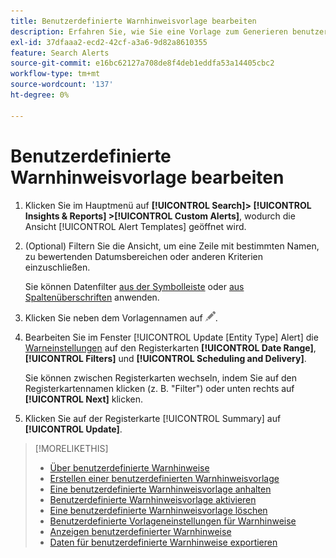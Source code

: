 ```yaml
---
title: Benutzerdefinierte Warnhinweisvorlage bearbeiten
description: Erfahren Sie, wie Sie eine Vorlage zum Generieren benutzerdefinierter Warnhinweise bearbeiten.
exl-id: 37dfaaa2-ecd2-42cf-a3a6-9d82a8610355
feature: Search Alerts
source-git-commit: e16bc62127a708de8f4deb1eddfa53a14405cbc2
workflow-type: tm+mt
source-wordcount: '137'
ht-degree: 0%

---
```


# Benutzerdefinierte Warnhinweisvorlage bearbeiten

1. Klicken Sie im Hauptmenü auf **[!UICONTROL Search]> [!UICONTROL Insights & Reports] >[!UICONTROL Custom Alerts]**, wodurch die Ansicht [!UICONTROL Alert Templates] geöffnet wird.

1. (Optional) Filtern Sie die Ansicht, um eine Zeile mit bestimmten Namen, zu bewertenden Datumsbereichen oder anderen Kriterien einzuschließen.

   Sie können Datenfilter [aus der Symbolleiste](/help/search-social-commerce/common-tasks/data-views/ad-hoc-settings/column-filter-apply-from-toolbar.md) oder [aus Spaltenüberschriften](/help/search-social-commerce/common-tasks/data-views/ad-hoc-settings/column-filter-apply-from-column-heading.md) anwenden.

1. Klicken Sie neben dem Vorlagennamen auf ![Bearbeiten](/help/search-social-commerce/assets/edit.png "Bearbeiten").

1. Bearbeiten Sie im Fenster [!UICONTROL Update \[Entity Type\] Alert] die [Warneinstellungen](alert-template-settings.md) auf den Registerkarten **[!UICONTROL Date Range]**, **[!UICONTROL Filters]** und **[!UICONTROL Scheduling and Delivery]**.

   Sie können zwischen Registerkarten wechseln, indem Sie auf den Registerkartennamen klicken (z. B. &quot;Filter&quot;) oder unten rechts auf **[!UICONTROL Next]** klicken.

1. Klicken Sie auf der Registerkarte [!UICONTROL Summary] auf **[!UICONTROL Update]**.

>[!MORELIKETHIS]
>
>* [Über benutzerdefinierte Warnhinweise](alert-about.md)
>* [Erstellen einer benutzerdefinierten Warnhinweisvorlage](alert-template-create.md)
>* [Eine benutzerdefinierte Warnhinweisvorlage anhalten](alert-template-pause.md)
>* [Benutzerdefinierte Warnhinweisvorlage aktivieren](alert-template-activate.md)
>* [Eine benutzerdefinierte Warnhinweisvorlage löschen](alert-template-delete.md)
>* [Benutzerdefinierte Vorlageneinstellungen für Warnhinweise](alert-template-settings.md)
>* [Anzeigen benutzerdefinierter Warnhinweise](alert-view.md)
>* [Daten für benutzerdefinierte Warnhinweise exportieren](alert-export-data.md)
